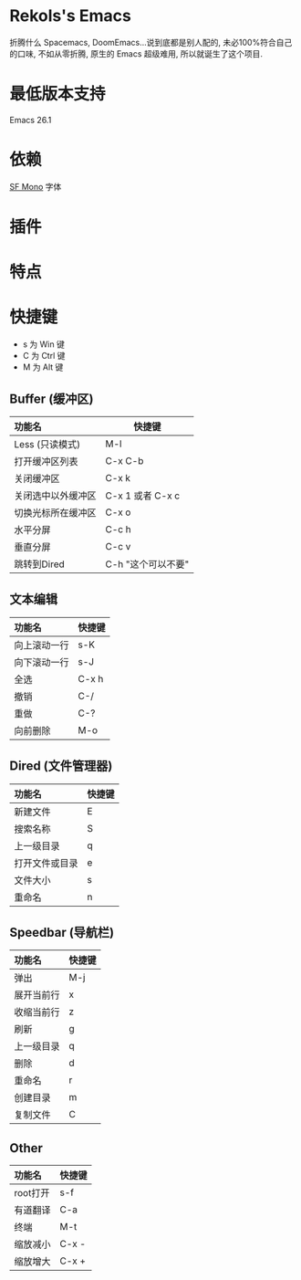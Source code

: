 # Rekols's Emacs

折腾什么 Spacemacs, DoomEmacs...说到底都是别人配的, 未必100%符合自己的口味, 不如从零折腾, 原生的 Emacs 超级难用, 所以就诞生了这个项目.

# 最低版本支持

Emacs 26.1

# 依赖

[SF Mono](https://github.com/ZulwiyozaPutra/SF-Mono-Font) 字体

# 插件

# 特点

# 快捷键

* s 为 Win 键
* C 为 Ctrl 键
* M 为 Alt 键

## Buffer (缓冲区)
功能名 | 快捷键
:--- | ---
Less (只读模式) | M-l
打开缓冲区列表 | C-x C-b
关闭缓冲区 | C-x k
关闭选中以外缓冲区 | C-x 1 或者 C-x c
切换光标所在缓冲区 | C-x o
水平分屏 | C-c h
垂直分屏 | C-c v
跳转到Dired | C-h "这个可以不要"

## 文本编辑
功能名 | 快捷键
:--- | ---
向上滚动一行 | s-K
向下滚动一行 | s-J
全选 | C-x h
撤销 | C-/
重做 | C-?
向前删除 | M-o

## Dired (文件管理器)
功能名 | 快捷键
:--- | ---
新建文件 | E
搜索名称 | S
上一级目录 | q
打开文件或目录 | e
文件大小 | s
重命名 | n

## Speedbar (导航栏)
功能名 | 快捷键
:--- | ---
弹出 | M-j
展开当前行 | x
收缩当前行 | z
刷新 | g
上一级目录 | q
删除 | d
重命名 | r
创建目录 | m
复制文件 | C

## Other
功能名 | 快捷键
:--- | ---
root打开 | s-f
有道翻译 | C-a
终端 | M-t
缩放减小 | C-x -
缩放增大 | C-x +

